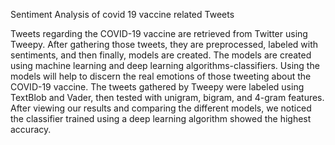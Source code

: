 Sentiment Analysis of covid 19 vaccine related Tweets

Tweets regarding the COVID-19 vaccine are retrieved from Twitter using Tweepy. After gathering those tweets, they are preprocessed, labeled with sentiments, and then finally, models are created. The models are created using machine learning and deep learning algorithms-classifiers. Using the models will help to discern the real emotions of those tweeting about the COVID-19 vaccine. The tweets gathered by Tweepy were labeled using TextBlob and Vader, then tested with unigram, bigram, and 4-gram features. After viewing our results and comparing the different models, we noticed the classifier trained using a deep learning algorithm showed the highest accuracy.
